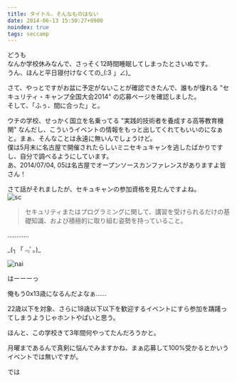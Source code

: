 ```yaml
---
title: タイトル、そんなものはない
date: 2014-06-13 15:50:27+0900
noindex: true
tags: seccamp
---
```

どうも  
なんか学校休みなんで、さっそく12時間睡眠してしまったとさいぬです。  
うん、ほんと平日寝付けなくての\_(:3 」∠)\_

さて、やっとですがお盆に予定がないことが確認できたんで、誰もが憧れる "セキュリティ・キャンプ全国大会2014" の応募ページを確認しました。  
そして、「ふぅ、間に合った」と。

ウチの学校、せっかく国立を名乗ってる "実践的技術者を養成する高等教育機関" なんだし、こういうイベントの情報をもっと出してくれてもいいのになぁと。まぁ、そんなことは永遠に無いんでしょうけど。  
僕は5月末に名古屋で開催されたらしいミニセキュキャンを逃したばかりですし、自分で調べるようにしています。  
あ、2014/07/04, 05は名古屋でオープンソースカンファレンスがありますよ皆さん！

さて話がそれましたが、セキュキャンの参加資格を見たんですよね。  
![sc](https://lh6.googleusercontent.com/-b_DAh8pMxEM/U5qLE2g8-XI/AAAAAAAADSw/THRaG7Rjy_Y/s640/2014-06-13-135847_3840x1080_scrot.png "sc")

> セキュリティまたはプログラミングに関して、講習を受けられるだけの基礎知識、および積極的に取り組む姿勢を持っていること。

............

\_(┐「﹃ﾟ｡)\_

![nai](https://lh3.googleusercontent.com/-oW6PaxGmDmc/U5qNZn6uWXI/AAAAAAAADS8/zQT7xBPG7uE/s800/sonamonohanai.jpg "nai")

はーーーっ

俺もう0x13歳になるんだよなぁ......

22歳以下を対象、さらに18歳以下以下を歓迎するイベントにすら参加を躊躇ってしまうようじゃホントやばいと思う。

ほんと、この学校きて3年間何やってたんだろうかと。

月曜まであるんで真剣に悩んでみますかね、まぁ応募して100%受かるとかいうイベントでは無いですが。

では
